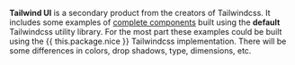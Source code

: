 **Tailwind UI** is a secondary product from the creators of Tailwindcss. It includes some examples of <a href="https://tailwindui.com/components" target="_blank" rel="noindex nofollow">complete components</a> built using the **default** Tailwindcss utility library. For the most part these examples could be built using the {{ this.package.nice }} Tailwindcss implementation. There will be some differences in colors, drop shadows, type, dimensions, etc.
